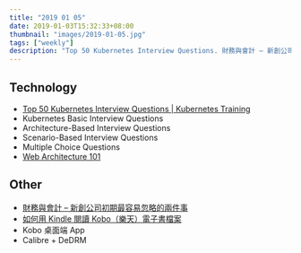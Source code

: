 ```yaml
---
title: "2019 01 05"
date: 2019-01-03T15:32:33+08:00
thumbnail: "images/2019-01-05.jpg"
tags: ["weekly"]
description: "Top 50 Kubernetes Interview Questions. 財務與會計 – 新創公司初期最容易忽略的兩件事"
---
```


## Technology

* [Top 50 Kubernetes Interview Questions | Kubernetes Training](https://medium.com/edureka/kubernetes-interview-questions-c9790e5abddb)
 * Kubernetes Basic Interview Questions
 * Architecture-Based Interview Questions
 * Scenario-Based Interview Questions
 * Multiple Choice Questions
* [Web Architecture 101](https://engineering.videoblocks.com/web-architecture-101-a3224e126947)

## Other

* [財務與會計 – 新創公司初期最容易忽略的兩件事](https://ceohank.wordpress.com/2015/01/12/財務與會計-新創公司初期最容易忽略的兩件事/)
* [如何用 Kindle 閱讀 Kobo（樂天）電子書檔案](https://medium.com/akichy/筆記-如何用-kindle-閱讀-kobo-樂天-電子書檔案-5aa529b61203)
 * Kobo 桌面端 App
 * Calibre + DeDRM

